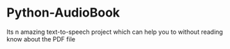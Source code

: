 # Python-AudioBook
Its n amazing text-to-speech project which can help you to without reading know about the PDF file 
